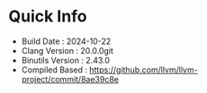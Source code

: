 # Quick Info
* Build Date : 2024-10-22
* Clang Version : 20.0.0git
* Binutils Version : 2.43.0
* Compiled Based : https://github.com/llvm/llvm-project/commit/8ae39c8e
